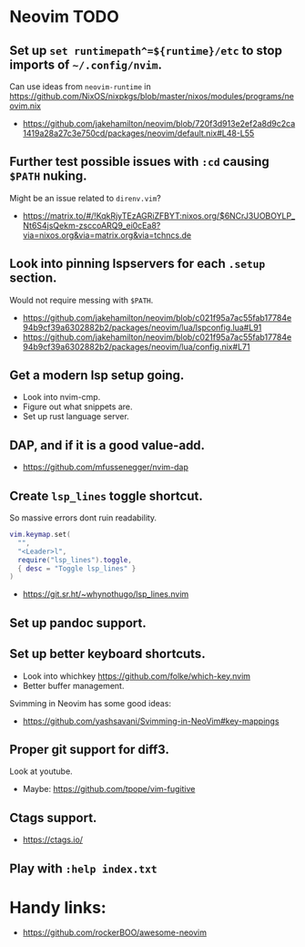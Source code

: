# Neovim TODO

## Set up `set runtimepath^=${runtime}/etc` to stop imports of `~/.config/nvim`.
Can use ideas from `neovim-runtime` in https://github.com/NixOS/nixpkgs/blob/master/nixos/modules/programs/neovim.nix
- https://github.com/jakehamilton/neovim/blob/720f3d913e2ef2a8d9c2ca1419a28a27c3e750cd/packages/neovim/default.nix#L48-L55

## Further test possible issues with `:cd` causing `$PATH` nuking.
Might be an issue related to `direnv.vim`?
- https://matrix.to/#/!KqkRjyTEzAGRiZFBYT:nixos.org/$6NCrJ3UOBOYLP_Nt6S4jsQekm-zsccoARQ9_ei0cEa8?via=nixos.org&via=matrix.org&via=tchncs.de

## Look into pinning lspservers for each `.setup` section.
Would not require messing with `$PATH`.
- https://github.com/jakehamilton/neovim/blob/c021f95a7ac55fab17784e94b9cf39a6302882b2/packages/neovim/lua/lspconfig.lua#L91
- https://github.com/jakehamilton/neovim/blob/c021f95a7ac55fab17784e94b9cf39a6302882b2/packages/neovim/lua/config.nix#L71

## Get a modern lsp setup going.
- Look into nvim-cmp.
- Figure out what snippets are.
- Set up rust language server.

## DAP, and if it is a good value-add.
- https://github.com/mfussenegger/nvim-dap

## Create `lsp_lines` toggle shortcut.
So massive errors dont ruin readability.

```lua
vim.keymap.set(
  "",
  "<Leader>l",
  require("lsp_lines").toggle,
  { desc = "Toggle lsp_lines" }
)
```

- https://git.sr.ht/~whynothugo/lsp_lines.nvim

## Set up pandoc support.

## Set up better keyboard shortcuts.
- Look into whichkey https://github.com/folke/which-key.nvim
- Better buffer management.

Svimming in Neovim has some good ideas:
- https://github.com/yashsavani/Svimming-in-NeoVim#key-mappings

## Proper git support for diff3.
Look at youtube.
- Maybe: https://github.com/tpope/vim-fugitive

## Ctags support.
- https://ctags.io/

## Play with `:help index.txt`


# Handy links:
- https://github.com/rockerBOO/awesome-neovim
